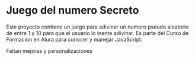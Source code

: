 <h1> Juego del numero Secreto</h1>

Este proyecto contiene un juego para adivinar un numero pseudo aleatorio de entre 1 y 10 para que el usuario lo inente adivinar.
Es parte del Curso de Formacion en Alura para conocer y manejar JavaScript.

Faltan mejoras y personalizaciones
